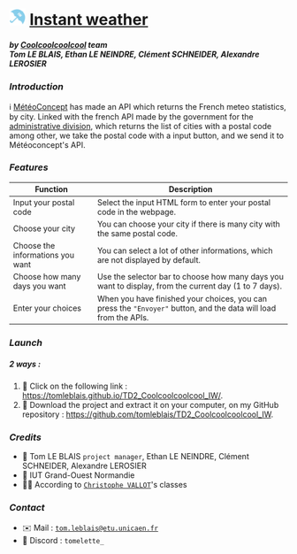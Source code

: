 # <img src="ressources/iw_icon.png" width="30"></img>&nbsp;[Instant weather](https://tomleblais.github.io/TD2_Coolcoolcoolcool_IW/)
##### by [Coolcoolcoolcool](https://youtu.be/zDcbpFimUc8) team<br>Tom LE BLAIS, Ethan LE NEINDRE, Clément SCHNEIDER, Alexandre LEROSIER

### _Introduction_
:information_source:&nbsp;[MétéoConcept](https://api.meteo-concept.com/) has made an API which returns the French meteo statistics, by city. Linked with the french API made by the government for the [administrative division](https://geo.api.gouv.fr/decoupage-administratif/communes), which returns the list of cities with a postal code among other, we take the postal code with a input button, and we send it to Météoconcept's API.

### _Features_
| Function | Description |
| -------- | ----------- |
| Input your postal code | Select the input HTML form to enter your postal code in the webpage. |
| Choose your city | You can choose your city if there is many city with the same postal code. |
| Choose the informations you want | You can select a lot of other informations, which are not displayed by default. |
| Choose how many days you want | Use the selector bar to choose how many days you want to display, from the current day (1 to 7 days). |
| Enter your choices | When you have finished your choices, you can press the `"Envoyer"` button, and the data will load from the APIs. |

### _Launch_
##### 2 ways :
1. :link:&nbsp;Click on the following link : https://tomleblais.github.io/TD2_Coolcoolcoolcool_IW/.
2. :file_folder:&nbsp;Download the project and extract it on your computer, on my GitHub repository : https://github.com/tomleblais/TD2_Coolcoolcoolcool_IW.

### _Credits_
- :busts_in_silhouette:&nbsp;Tom LE BLAIS `project manager`, Ethan LE NEINDRE, Clément SCHNEIDER, Alexandre LEROSIER
- :school:&nbsp;IUT Grand-Ouest Normandie
- :man_teacher:&nbsp;According to [`Christophe VALLOT`](https://github.com/princecorg)'s classes

### _Contact_
- :envelope:&nbsp;Mail : [`tom.leblais@etu.unicaen.fr`](mailto:tom.leblais@etu.unicaen.fr)
- :iphone:&nbsp;Discord : `tomelette_`
